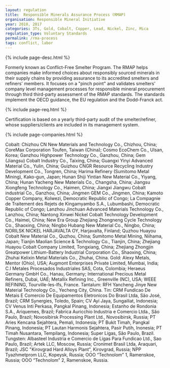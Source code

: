 ```yaml
---
layout: regulation
title:  Responsible Minerals Assurance Process (RMAP)
organisation: Responsible Mineral Initiative
year: 2010, 2017
categories: 3Ts, Gold, Cobalt, Copper, Lead, Nickel, Zinc, Mica
regulation_type: Voluntary Standards
permalink: /rma-process
tags: conflict, labor
---
```


{% include page-desc.html %}

Formerly known as Conflict-Free Smelter Program. The RMAP helps companies make informed choices about responsibly sourced minerals in their supply chains by providing assurance to its accredited smelters and refiners' members. It focuses on a "pinch point" and validates smelters' company level management processes for responsible mineral procurement through third third-party assessment of the RMAP standards. The standards implement the OECD guidance, the EU regulation and the Dodd-Franck act.

{% include page-req.html %}

Certification is based on a yearly third-party audit of the smelter/refiner, whose suppliers/clients are included in its management system.

{% include page-companies.html %}

Cobalt: Chizhou CN New Materials and Technology Co., Chizhou, China; CoreMax Corporation Toufen, Taiwan (China); Cosmo EcoChem Co., Ulsan, Korea; Ganzhou Highpower Technology Co., Ganzhou, China; Gem (Jiangsu) Cobalt Industry Co., Taixing, China; Guangxi Yinyi Advanced Material Co., Yulin, China; Guizhou CNGR Resource Recycling Industry Development Co., Tongren, China; Harima Refinery (Sumitomo Metal Mining), Kako-gun, Japan; Hunan Shiji Yintian New Material Co., Yiyang, China; Hunan Yacheng New Materials Co., Changsha, China; Jiangsu Xiongfeng Technology Co., Haimen, China; Jiangxi Jiangwu Cobalt industrial Co., Ganzhou, China; Jingmen GEM Co., Jingmen, China; Kamoto Copper Company, Kolwezi, Democratic Republic of Congo; La Compagnie de Traitement des Rejets de Kingamyambo S.A., Lubumbashi,  Democratic Republic of Congo; Lanzhou Jinchuan Advanced Materials Technology Co., Lanzhou, China; Nantong Xinwei Nickel Cobalt Technology Development Co., Haimei, China; New Era Group Zhejiang Zhongneng Cycle Technology Co., Shaoxing, China; Ningbo Hubang New Material Co., Ningbo, China; NORILSK NICKEL HARJAVALTA OY, Harjavalta, Finland; Quzhou Huayou Cobalt New Material Co., Quzhou, China; Sumitomo Metal Mining, Niihama, Japan; Tianjin Maolian Science & Technology Co., Tianjin, China; Zhejiang Huayou Cobalt Company Limited, Tongxiang, China; Zhejiang Zhongjin Greatpower Lithium-Battery Industrial Corporation Co., Shaoxing, China; Zhuhai Kelixin Metal Materials Co., Zhuhai, China. Gold: Alexy Metals, Mentor (Ohio), USA; Augmont Enterprises Private Limited, Mumbai, India; C.I Metales Procesados Industriales SAS, Cota, Colombia; Heraeus Germany GmbH Co., Hanau, Germany; International Precious Metal Refiners, Dubai, UAE; Metallix Refining Inc., Greenville (NC), USA; WEEE REFINING, Tourville-les-Ifs, France. Tantalum: RFH Yancheng Jinye New Material Technology Co., Yecheng City, China. Tin: CRM Fundicao De Metais E Comercio De Equipamentos Eletronicos Do Brasil Ltda, São José, Brazil; CRM Synergies, Toledo, Spain; CV Ayi Jaya, Sungailiat, Indonesia; CV Venus Inti Perkasa, Pangkal Pinang, Indonesia; Estanho de Rondonia S.A., Ariquemes, Brazil; Fabrica Auricchio Industria e Comercio Ltda., São Paulo, Brazil; Novosibirsk Processing Plant Ltd., Novosibirsk, Russia; PT Aries Kencana Sejahtera, Pemali, Indonesia; PT Bukit Timah, Pangkal Pinang, Indonesia; PT Lautan Harmonis Sejahtera, Pasir Putih, Inonesia; PT Timah Nusantara, Tempilang, Indonesia; Super Ligas, São Paulo, Brazil. Tungsten: Albasteel Industria e Comercio de Ligas Para Fundicao Ltd., Sao Paulo, Brazil; Artek LLC, Moscow, Russia; Cronimet Brasil Ltda, Araquari, Brazil; JSC "Kirovgrad Hard Alloys Plant", Kirovgrad, Russia; NPP Tyazhmetprom LLC, Kopeysk, Russia; OOO “Technolom” 1, Ramenskoe, Russia; OOO “Technolom” 2, Ramenskoe, Russia.
